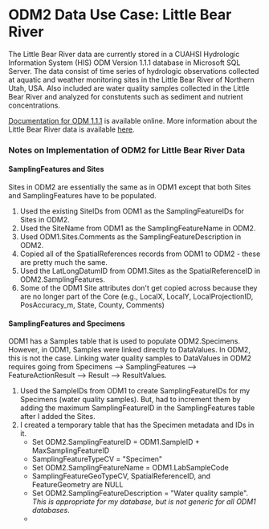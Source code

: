 ODM2 Data Use Case:  Little Bear River
======================================

The Little Bear River data are currently stored in a CUAHSI Hydrologic Information System (HIS) ODM Version 1.1.1 database in Microsoft SQL Server. The data consist of time series of hydrologic observations collected at aquatic and weather monitoring sites in the Little Bear River of Northern Utah, USA. Also included are water quality samples collected in the Little Bear River and analyzed for constutents such as sediment and nutrient concentrations.

[Documentation for ODM 1.1.1](http://hydroserver.codeplex.com/wikipage?title=Observations%20Data%20Model&referringTitle=Documentation) is available online. More information about the Little Bear River data is available [here](http://littlebearriver.usu.edu).

### Notes on Implementation of ODM2 for Little Bear River Data

#### SamplingFeatures and Sites
Sites in ODM2 are essentially the same as in ODM1 except that both Sites and SamplingFeatures have to be populated.

1. Used the existing SiteIDs from ODM1 as the SamplingFeatureIDs for Sites in ODM2.
2. Used the SiteName from ODM1 as the SamplingFeatureName in ODM2.
3. Used ODM1.Sites.Comments as the SamplingFeatureDescription in ODM2.
4. Copied all of the SpatialReferences records from ODM1 to ODM2 - these are pretty much the same. 
5. Used the LatLongDatumID from ODM1.Sites as the SpatialReferenceID in ODM2.SamplingFeatures.
6. Some of the ODM1 Site attributes don't get copied across because they are no longer part of the Core (e.g., LocalX, LocalY, LocalProjectionID, PosAccuracy_m, State, County, Comments)

#### SamplingFeatures and Specimens
ODM1 has a Samples table that is used to populate ODM2.Specimens.  However, in ODM1, Samples were linked directly to DataValues.  In ODM2, this is not the case. Linking water quality samples to DataValues in ODM2 requires going from Specimens --> SamplingFeatures --> FeatureActionResult --> Result --> ResultValues.

1. Used the SampleIDs from ODM1 to create SamplingFeatureIDs for my Specimens (water quality samples). But, had to increment them by adding the maximum SamplingFeatureID in the SamplingFeatures table after I added the Sites.
2. I created a temporary table that has the Specimen metadata and IDs in it.
    * Set ODM2.SamplingFeatureID = ODM1.SampleID + MaxSamplingFeatureID
    * SamplingFeatureTypeCV = "Specimen"
    * Set ODM2.SamplingFeatureName = ODM1.LabSampleCode
    * SamplingFeatureGeoTypeCV, SpatialReferenceID, and FeatureGeometry are NULL
    * Set ODM2.SamplingFeatureDescription = "Water quality sample".  *This is appropriate for my database, but is not generic for all ODM1 databases*.
    * 